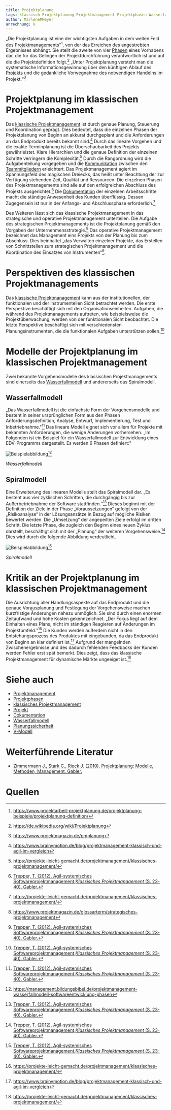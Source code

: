 ```yaml
---
title: Projektplanung
tags: klassisch Projektplanung Projektmanagement Projektphasen Wasserfallmodell Spiralmodell
author: MarleneMMeyer
anrechnung: k
--- 
```


„Die Projektplanung ist eine der wichtigsten Aufgaben in dem weiten Feld des [Projektmanagements](Projektmanagement.md)"[^1], von der das Erreichen des angestrebten Ergebnisses abhängt. Sie stellt die zweite von vier [Phasen](Projektphasen_klassisch.md) eines Vorhabens dar, die für das Gelingen der Projektdurchführung verantwortlich ist und auf die die Projektdefinition folgt.[^2] „Unter Projektplanung versteht man die systematische Informationsgewinnung über den künftigen Ablauf des [Projekts](Projekt.md) und die gedankliche Vorwegnahme des notwendigen Handelns im Projekt.“[^3]


# Projektplanung im klassischen Projektmanagement

Das [klassische Projektmanagement](Projektmanagement.md) ist durch genaue Planung, Steuerung und Koordination geprägt. Dies bedeutet, dass die einzelnen Phasen der Projektplanung von Beginn an akkurat durchgeplant und die Anforderungen an das Endprodukt bereits bekannt sind.[^4] Durch das lineare Vorgehen und die exakte Terminplanung ist die Überschaubarkeit des Projekts gewährleistet. Klare Hierarchien und die genaue Definition der einzelnen Schritte verringern die Komplexität.[^5] Durch die Rangordnung wird die Aufgabenteilung vorgegeben und die [Kommunikation](Kommunikation_Projektbeteiligte.md) zwischen den [Teammitgliedern](Projektmitarbeiter.md) erleichtert. Das Projektmanagement agiert im Spannungsfeld des magischen Dreiecks, das heißt unter Beachtung der zur Verfügung stehenden Zeit, Qualität und Ressourcen. Die einzelnen Phasen des Projektmanagements sind alle auf den erfolgreichen Abschluss des Projekts ausgerichtet.[^6] Die [Dokumentation](Projektdokumentation.md) der einzelnen Arbeitsschritte macht die ständige Anwesenheit des Kunden überflüssig. Dessen Zugegensein ist nur in der Anfangs- und Abschlussphase erforderlich.[^5]

Des Weiteren lässt sich das klassische Projektmanagement in das strategische und operative Projektmanagement unterteilen. Die Aufgabe des strategischen Projektmanagements ist die Projektplanung gemäß den Vorgaben der Unternehmensstrategie.[^7] Das operative Projektmanagement bezeichnet das Management eins Projekts von der Planung bis zum Abschluss. Dies beinhaltet „das Verwalten einzelner Projekte, das Erstellen von Schnittstellen zum strategischen Projektmanagement und die Koordination des Einsatzes von Instrumenten“[^6].


# Perspektiven des klassischen Projektmanagements

Das [klassische Projektmanagement](Projektmanagement.md) kann aus der institutionellen, der funktionalen und der instrumentellen Sicht betrachtet werden. Die erste Perspektive beschäftigt sich mit den Organisationseinheiten. Aufgaben, die während des Projektmanagements auftreten, wie beispielsweise die Projektüberwachung, werden von der funktionalen Sicht beobachtet. Die letzte Perspektive beschäftigt sich mit verschiedensten Planungsinstrumenten, die die funktionalen Aufgaben unterstützen sollen.[^6]


# Modelle der Projektplanung im klassischen Projektmanagement

Zwei bekannte Vorgehensmodelle des klassischen Projektmanagements sind einerseits das [Wasserfallmodell](Wasserfall_Modell.md) und andererseits das Spiralmodell.

## Wasserfallmodell 

„Das Wasserfallmodell ist die einfachste Form der Vorgehensmodelle und besteht in seiner ursprünglichen Form aus den Phasen Anforderungsdefinition, Analyse, Entwurf, Implementierung, Test und Inbetriebnahme."[^6] Das lineare Modell eignet sich vor allem für Projekte mit bekannten Anforderungen, die wenige Änderungen vorhersehen. „Im Folgenden ist ein Beispiel für ein Wasserfallmodell zur Entwicklung eines EDV-Programms dargestellt. Es werden 6 Phasen definiert:"

![Beispielabbildung](Projektplanung/Wasserfallmodell.jpg)[^8]

*Wasserfallmodell*

## Spiralmodell

Eine Erweiterung des linearen Modells stellt das Spiralmodell dar. „Es besteht aus vier zyklischen Schritten, die durchgängig bis zur Außerbetriebnahme der Software stattfinden.“[^6] Dieses beginnt mit der Definition der Ziele in der Phase „Voraussetzungen“ gefolgt von der „Risikoanalyse“ in der Lösungsansätze in Bezug auf mögliche Risiken bewertet werden. Die „Umsetzung“ der angepeilten Ziele erfolgt im dritten Schritt. Die letzte Phase, die zugleich den Beginn eines neuen Zyklus darstellt, beschäftigt sich mit der „Planung“ der weiteren Vorgehensweise.[^6] Dies wird durch die folgende Abbildung verdeutlicht.

![Beispielabbildung](Projektplanung/Spiralmodell.jpg)[^6]

*Spiralmodell*


# Kritik an der Projektplanung im klassischen Projektmanagement

Die Ausrichtung aller Handlungsaspekte auf das Endprodukt und die genaue Vorausplanung und Festlegung der Vorgehensweise machen kurzfristige Änderungen nahezu unmöglich. Sie sind durch einen enormen Zeitaufwand und hohe Kosten gekennzeichnet. „Der Fokus liegt auf dem Einhalten eines Plans, nicht im ständigen Reagieren auf Änderungen im Projektumfeld.“[^5] Die Kunden werden außerdem nicht in den Entstehungsprozess des Produktes mit eingebunden, da das Endprodukt von Beginn an klar definiert ist.[^4] Aufgrund der mangelnden Zwischenergebnisse und des dadurch fehlenden Feedbacks der Kunden werden Fehler erst spät bemerkt. Dies zeigt, dass das klassische Projektmanagement für dynamische Märkte ungeeiget ist.[^5]


# Siehe auch

* [Projektmanagement](Projektmanagement.md)
* [Projektphasen](Projektphasen_klassisch.md)
* [klassisches Projektmanagement](Projektmanagement.md)
* [Projekt](Projekt.md)
* [Dokumentation](Projektdokumentation.md)
* [Wasserfallmodell](Wasserfall_Modell.md) 
* [Planungssicherheit](Planungssicherheit.md)
* [V-Modell](VModell.md)

# Weiterführende Literatur

* [Zimmermann J., Stark C., Rieck J. (2010). Projektplanung: Modelle, Methoden, Management. Gabler.](https://link.springer.com/book/9783642118784)

# Quellen

[^1]: https://www.projektarbeit-projektplanung.de/projektplanung-beispiele/projektplanung-definition/
[^2]: https://de.wikipedia.org/wiki/Projektplanung
[^3]: https://www.projektmagazin.de/pmplanung
[^4]: https://www.brainymotion.de/blog/projektmanagement-klassisch-und-agil-im-vergleich
[^5]: https://projekte-leicht-gemacht.de/projektmanagement/klassisches-projektmanagement/
[^6]: [Trepper, T. (2012). Agil-systemisches Softwareprojektmanagement,*Klassisches Projektmanagement* (S. 23-40). Gabler.](https://link.springer.com/book/10.1007%2F978-3-8349-4202-9)
[^7]: https://www.projektmagazin.de/glossarterm/strategisches-projektmanagement
[^8]: https://management.bildungsbibel.de/projektmanagement-wasserfallmodell-softwareentwicklung-phasen

